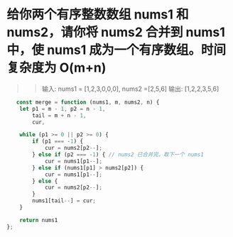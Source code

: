 # 给你两个有序整数数组 nums1 和 nums2，请你将 nums2 合并到 nums1 中，使 nums1 成为一个有序数组。时间复杂度为 O(m+n)

> > 输入: nums1 = [1,2,3,0,0,0], nums2 =[2,5,6]
> > 输出: [1,2,2,3,5,6]

```JavaScript
   const merge = function (nums1, m, nums2, n) {
    let p1 = m - 1, p2 = n - 1,
        tail = m + n - 1,
        cur,

    while (p1 >= 0 || p2 >= 0) {
        if (p1 === -1) {
            cur = nums2[p2--];
        } else if (p2 === -1) { // nums2 已合并完，取下一个 nums1
            cur = nums1[p1--];
        } else if (nums1[p1] > nums2[p2]) {
            cur = nums1[p1--];
        } else {
            cur = nums2[p2--];
        }
        nums1[tail--] = cur;
    }

    return nums1
};
```
